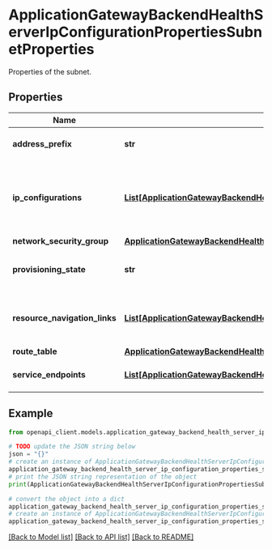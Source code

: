 # ApplicationGatewayBackendHealthServerIpConfigurationPropertiesSubnetProperties

Properties of the subnet.

## Properties

Name | Type | Description | Notes
------------ | ------------- | ------------- | -------------
**address_prefix** | **str** | The address prefix for the subnet. | [optional] 
**ip_configurations** | [**List[ApplicationGatewayBackendHealthServerIpConfigurationPropertiesSubnetPropertiesIpConfigurationsInner]**](ApplicationGatewayBackendHealthServerIpConfigurationPropertiesSubnetPropertiesIpConfigurationsInner.md) | Gets an array of references to the network interface IP configurations using subnet. | [optional] [readonly] 
**network_security_group** | [**ApplicationGatewayBackendHealthServerIpConfigurationPropertiesSubnetPropertiesNetworkSecurityGroup**](ApplicationGatewayBackendHealthServerIpConfigurationPropertiesSubnetPropertiesNetworkSecurityGroup.md) |  | [optional] 
**provisioning_state** | **str** | The provisioning state of the resource. | [optional] 
**resource_navigation_links** | [**List[ApplicationGatewayBackendHealthServerIpConfigurationPropertiesSubnetPropertiesResourceNavigationLinksInner]**](ApplicationGatewayBackendHealthServerIpConfigurationPropertiesSubnetPropertiesResourceNavigationLinksInner.md) | Gets an array of references to the external resources using subnet. | [optional] 
**route_table** | [**ApplicationGatewayBackendHealthServerIpConfigurationPropertiesSubnetPropertiesRouteTable**](ApplicationGatewayBackendHealthServerIpConfigurationPropertiesSubnetPropertiesRouteTable.md) |  | [optional] 
**service_endpoints** | [**List[ApplicationGatewayBackendHealthServerIpConfigurationPropertiesSubnetPropertiesServiceEndpointsInner]**](ApplicationGatewayBackendHealthServerIpConfigurationPropertiesSubnetPropertiesServiceEndpointsInner.md) | An array of service endpoints. | [optional] 

## Example

```python
from openapi_client.models.application_gateway_backend_health_server_ip_configuration_properties_subnet_properties import ApplicationGatewayBackendHealthServerIpConfigurationPropertiesSubnetProperties

# TODO update the JSON string below
json = "{}"
# create an instance of ApplicationGatewayBackendHealthServerIpConfigurationPropertiesSubnetProperties from a JSON string
application_gateway_backend_health_server_ip_configuration_properties_subnet_properties_instance = ApplicationGatewayBackendHealthServerIpConfigurationPropertiesSubnetProperties.from_json(json)
# print the JSON string representation of the object
print(ApplicationGatewayBackendHealthServerIpConfigurationPropertiesSubnetProperties.to_json())

# convert the object into a dict
application_gateway_backend_health_server_ip_configuration_properties_subnet_properties_dict = application_gateway_backend_health_server_ip_configuration_properties_subnet_properties_instance.to_dict()
# create an instance of ApplicationGatewayBackendHealthServerIpConfigurationPropertiesSubnetProperties from a dict
application_gateway_backend_health_server_ip_configuration_properties_subnet_properties_from_dict = ApplicationGatewayBackendHealthServerIpConfigurationPropertiesSubnetProperties.from_dict(application_gateway_backend_health_server_ip_configuration_properties_subnet_properties_dict)
```
[[Back to Model list]](../README.md#documentation-for-models) [[Back to API list]](../README.md#documentation-for-api-endpoints) [[Back to README]](../README.md)


